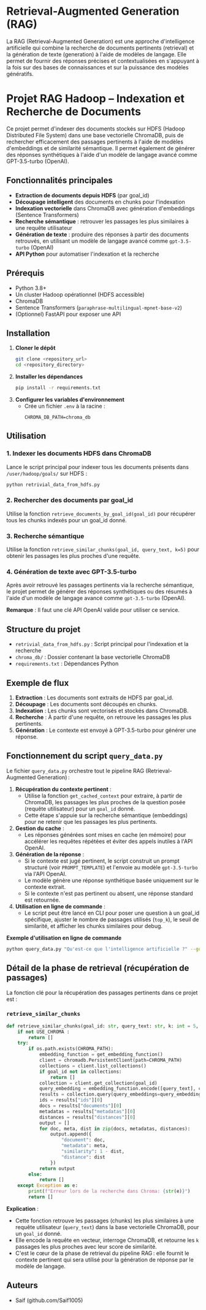 # Retrieval-Augmented Generation (RAG)

La RAG (Retrieval-Augmented Generation) est une approche d'intelligence artificielle qui combine la recherche de documents pertinents (retrieval) et la génération de texte (generation) à l'aide de modèles de langage. Elle permet de fournir des réponses précises et contextualisées en s'appuyant à la fois sur des bases de connaissances et sur la puissance des modèles génératifs.

# Projet RAG Hadoop – Indexation et Recherche de Documents

Ce projet permet d'indexer des documents stockés sur HDFS (Hadoop Distributed File System) dans une base vectorielle ChromaDB, puis de rechercher efficacement des passages pertinents à l'aide de modèles d'embeddings et de similarité sémantique. Il permet également de générer des réponses synthétiques à l'aide d'un modèle de langage avancé comme GPT-3.5-turbo (OpenAI).

## Fonctionnalités principales

- **Extraction de documents depuis HDFS** (par goal_id)
- **Découpage intelligent** des documents en chunks pour l'indexation
- **Indexation vectorielle** dans ChromaDB avec génération d'embeddings (Sentence Transformers)
- **Recherche sémantique** : retrouver les passages les plus similaires à une requête utilisateur
- **Génération de texte** : produire des réponses à partir des documents retrouvés, en utilisant un modèle de langage avancé comme `gpt-3.5-turbo` (OpenAI)
- **API Python** pour automatiser l'indexation et la recherche

## Prérequis

- Python 3.8+
- Un cluster Hadoop opérationnel (HDFS accessible)
- ChromaDB
- Sentence Transformers (`paraphrase-multilingual-mpnet-base-v2`)
- (Optionnel) FastAPI pour exposer une API

## Installation

1. **Cloner le dépôt**
   ```bash
   git clone <repository_url>
   cd <repository_directory>
   ```
2. **Installer les dépendances**
   ```bash
   pip install -r requirements.txt
   ```
3. **Configurer les variables d'environnement**
   - Crée un fichier `.env` à la racine :
     ```
     CHROMA_DB_PATH=chroma_db
     ```

## Utilisation

### 1. Indexer les documents HDFS dans ChromaDB

Lance le script principal pour indexer tous les documents présents dans `/user/hadoop/goals/` sur HDFS :
```bash
python retrivial_data_from_hdfs.py
```

### 2. Rechercher des documents par goal_id

Utilise la fonction `retrieve_documents_by_goal_id(goal_id)` pour récupérer tous les chunks indexés pour un goal_id donné.

### 3. Recherche sémantique

Utilise la fonction `retrieve_similar_chunks(goal_id, query_text, k=5)` pour obtenir les passages les plus proches d'une requête.

### 4. Génération de texte avec GPT-3.5-turbo

Après avoir retrouvé les passages pertinents via la recherche sémantique, le projet permet de générer des réponses synthétiques ou des résumés à l'aide d'un modèle de langage avancé comme `gpt-3.5-turbo` (OpenAI).

**Remarque** : Il faut une clé API OpenAI valide pour utiliser ce service.

## Structure du projet

- `retrivial_data_from_hdfs.py` : Script principal pour l'indexation et la recherche
- `chroma_db/` : Dossier contenant la base vectorielle ChromaDB
- `requirements.txt` : Dépendances Python

## Exemple de flux

1. **Extraction** : Les documents sont extraits de HDFS par goal_id.
2. **Découpage** : Les documents sont découpés en chunks.
3. **Indexation** : Les chunks sont vectorisés et stockés dans ChromaDB.
4. **Recherche** : À partir d'une requête, on retrouve les passages les plus pertinents.
5. **Génération** : Le contexte est envoyé à GPT-3.5-turbo pour générer une réponse.

## Fonctionnement du script `query_data.py`

Le fichier `query_data.py` orchestre tout le pipeline RAG (Retrieval-Augmented Generation) :

1. **Récupération du contexte pertinent** :
   - Utilise la fonction `get_cached_context` pour extraire, à partir de ChromaDB, les passages les plus proches de la question posée (requête utilisateur) pour un `goal_id` donné.
   - Cette étape s'appuie sur la recherche sémantique (embeddings) pour ne retenir que les passages les plus pertinents.
2. **Gestion du cache** :
   - Les réponses générées sont mises en cache (en mémoire) pour accélérer les requêtes répétées et éviter des appels inutiles à l'API OpenAI.
3. **Génération de la réponse** :
   - Si le contexte est jugé pertinent, le script construit un prompt structuré (voir `PROMPT_TEMPLATE`) et l'envoie au modèle `gpt-3.5-turbo` via l'API OpenAI.
   - Le modèle génère une réponse synthétique basée uniquement sur le contexte extrait.
   - Si le contexte n'est pas pertinent ou absent, une réponse standard est retournée.
4. **Utilisation en ligne de commande** :
   - Le script peut être lancé en CLI pour poser une question à un goal_id spécifique, ajuster le nombre de passages utilisés (`top_k`), le seuil de similarité, et afficher les chunks similaires pour debug.

**Exemple d'utilisation en ligne de commande**
```bash
python query_data.py "Qu'est-ce que l'intelligence artificielle ?" --goal_id saifsaif1005 --top_k 5
```

## Détail de la phase de retrieval (récupération de passages)

La fonction clé pour la récupération des passages pertinents dans ce projet est :

### `retrieve_similar_chunks`

```python
def retrieve_similar_chunks(goal_id: str, query_text: str, k: int = 5, score_threshold: float = 1.0, USE_CHROMA: bool = True):
    if not USE_CHROMA : 
        return []
    try:
        if os.path.exists(CHROMA_PATH):
            embedding_function = get_embedding_function()
            client = chromadb.PersistentClient(path=CHROMA_PATH)
            collections = client.list_collections()
            if goal_id not in collections:
                return []
            collection = client.get_collection(goal_id)
            query_embedding = embedding_function.encode([query_text], convert_to_numpy=True).tolist()
            results = collection.query(query_embeddings=query_embedding, n_results=k)
            ids = results["ids"][0]
            docs = results["documents"][0]
            metadatas = results["metadatas"][0]
            distances = results["distances"][0]
            output = []
            for doc, meta, dist in zip(docs, metadatas, distances):
                output.append({
                    "document": doc,
                    "metadata": meta,
                    "similarity": 1 - dist,
                    "distance": dist
                })
            return output
        else:
            return []
    except Exception as e:
        print(f"Erreur lors de la recherche dans Chroma: {str(e)}")
        return []
```

**Explication** :
- Cette fonction retrouve les passages (chunks) les plus similaires à une requête utilisateur (`query_text`) dans la base vectorielle ChromaDB, pour un `goal_id` donné.
- Elle encode la requête en vecteur, interroge ChromaDB, et retourne les `k` passages les plus proches avec leur score de similarité.
- C'est le cœur de la phase de retrieval du pipeline RAG : elle fournit le contexte pertinent qui sera utilisé pour la génération de réponse par le modèle de langage.

## Auteurs

- Saif (github.com/Saif1005) 